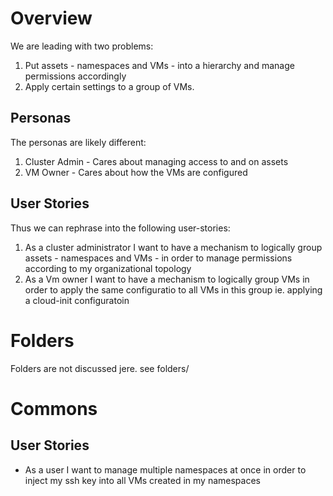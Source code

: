 # Overview

We are leading with two problems:

1. Put assets - namespaces and VMs - into a hierarchy and manage permissions accordingly
2. Apply certain settings to a group of VMs.

## Personas

The personas are likely different:

1. Cluster Admin - Cares about managing access to and on assets
2. VM Owner - Cares about how the VMs are configured

## User Stories

Thus we can rephrase into the following user-stories:

1. As a cluster administrator I want to have a mechanism to logically group assets - namespaces and VMs - in order to manage permissions according to my organizational topology
2. As a Vm owner I want to have a mechanism to logically group VMs in order to apply the same configuratio to all VMs in this group ie. applying a cloud-init configuratoin

# Folders

Folders are not discussed jere. see folders/

# Commons

## User Stories
* As a user I want to manage multiple namespaces at once in order to inject my ssh key into all VMs created in my namespaces
